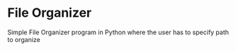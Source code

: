 # File Organizer
 Simple File Organizer program in Python where the user has to specify path to organize
